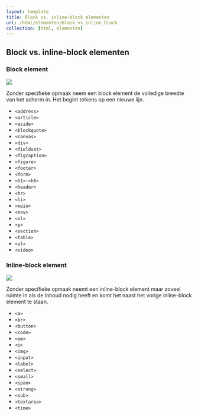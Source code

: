 ```yaml
---
layout: template
title: Block vs. inline-block elementen
url: /html/elementen/block_vs_inline_block
collection: [html, elementen]
---
```


## Block vs. inline-block elementen

### Block element

<img src="{{ '/html/elementen/images/block.png' | relative_url}}" />

Zonder specifieke opmaak neem een block element de volledige breedte van het scherm in. Het begint telkens op een nieuwe lijn.

<ul>
<li><code>&lt;address&gt;</code></li>
<li><code>&lt;article&gt;</code></li>
<li><code>&lt;aside&gt;</code></li>
<li><code>&lt;blockquote&gt;</code></li>
<li><code>&lt;canvas&gt;</code></li>
<li><code>&lt;div&gt;</code></li>
<li><code>&lt;fieldset&gt;</code></li>
<li><code>&lt;figcaption&gt;</code></li>
<li><code>&lt;figure&gt;</code></li>
<li><code>&lt;footer&gt;</code></li>
<li><code>&lt;form&gt;</code></li>
<li><code>&lt;h1&gt;-&lt;h6&gt;</code></li>
<li><code>&lt;header&gt;</code></li>
<li><code>&lt;hr&gt;</code></li>
<li><code>&lt;li&gt;</code></li>
<li><code>&lt;main&gt;</code></li>
<li><code>&lt;nav&gt;</code></li>
<li><code>&lt;ol&gt;</code></li>
<li><code>&lt;p&gt;</code></li>
<li><code>&lt;section&gt;</code></li>
<li><code>&lt;table&gt;</code></li>
<li><code>&lt;ul&gt;</code></li>
<li><code>&lt;video&gt;</code></li>
</ul>

### Inline-block element

<img src="{{ '/html/elementen/images/inline_block.png' | relative_url}}" />


Zonder specifieke opmaak neemt een inline-block element maar zoveel ruimte in als de inhoud nodig heeft en komt het naast het vorige inline-block element te staan.

<ul>
<li><code>&lt;a&gt;</code></li>
<li><code>&lt;br&gt;</code></li>
<li><code>&lt;button&gt;</code></li>
<li><code>&lt;code&gt;</code></li>
<li><code>&lt;em&gt;</code></li>
<li><code>&lt;i&gt;</code></li>
<li><code>&lt;img&gt;</code></li>
<li><code>&lt;input&gt;</code></li>
<li><code>&lt;label&gt;</code></li>
<li><code>&lt;select&gt;</code></li>
<li><code>&lt;small&gt;</code></li>
<li><code>&lt;span&gt;</code></li>
<li><code>&lt;strong&gt;</code></li>
<li><code>&lt;sub&gt;</code></li>
<li><code>&lt;textarea&gt;</code></li>
<li><code>&lt;time&gt;</code></li>
</ul>

